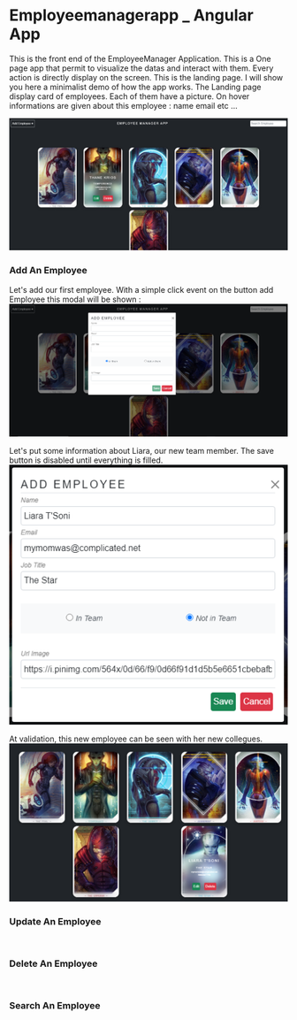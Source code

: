 # Employeemanagerapp _ Angular App 

This is the front end of the EmployeeManager Application. This is a One page app that permit to visualize the datas and interact with them. 
Every action is directly display on the screen. This is the landing page. I will show you here a minimalist demo of how the app works. 
The Landing page display card of employees. Each of them have a picture. On hover informations are given about this employee : name email etc ... 

<img src="https://raw.githubusercontent.com/MaddoxGraham/employeemanager/main/employeemanagerapp/src/assets/LandingPage.png" /> 


### Add An Employee 

Let's add our first employee. With a simple click event on the button add Employee this modal will be shown : 
<img src="https://raw.githubusercontent.com/MaddoxGraham/employeemanager/main/employeemanagerapp/src/assets/AddEmployeeModal.png" /> 

Let's put some information about Liara, our new team member. The save button is disabled until everything is filled.
<img src="https://raw.githubusercontent.com/MaddoxGraham/employeemanager/main/employeemanagerapp/src/assets/validAddEmployeeModal.png" /> 

At validation, this new employee can be seen with her new collegues. 
<img src="https://raw.githubusercontent.com/MaddoxGraham/employeemanager/main/employeemanagerapp/src/assets/NewEmployee.png" /> 


### Update An Employee 

<img src="" /> 
<img src="" /> 
<img src="" /> 

### Delete An Employee 
<img src="" /> 
<img src="" /> 
<img src="" /> 

### Search An Employee 
